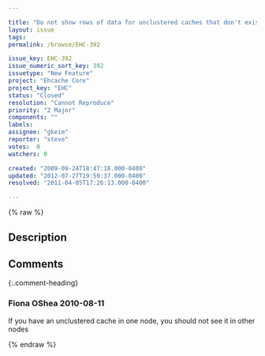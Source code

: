```yaml
---

title: "Do not show rows of data for unclustered caches that don't exist in a given node"
layout: issue
tags: 
permalink: /browse/EHC-392

issue_key: EHC-392
issue_numeric_sort_key: 392
issuetype: "New Feature"
project: "Ehcache Core"
project_key: "EHC"
status: "Closed"
resolution: "Cannot Reproduce"
priority: "2 Major"
components: ""
labels: 
assignee: "gkeim"
reporter: "steve"
votes:  0
watchers: 0

created: "2009-09-24T18:47:18.000-0400"
updated: "2012-07-27T19:59:37.000-0400"
resolved: "2011-04-05T17:26:13.000-0400"

---
```




{% raw %}



## Description

<div markdown="1" class="description">



</div>

## Comments


{:.comment-heading}
### **Fiona OShea** <span class="date">2010-08-11</span>

<div markdown="1" class="comment">

If you have an unclustered cache in one node,  you should not see it in other nodes

</div>



{% endraw %}
